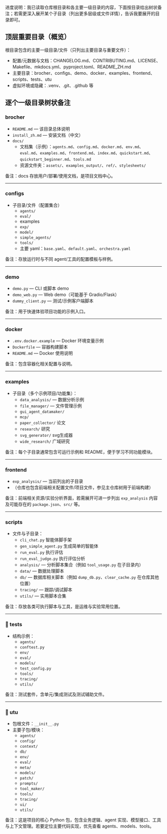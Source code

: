 
进度说明：我已读取仓库根目录和各主要一级目录的内容，下面按目录给出树状备注；若需更深入展开某个子目录（列出更多层级或文件详情），告诉我要展开的目录即可。

## 顶层重要目录（概览）
根目录包含的主要一级目录/文件（只列出主要目录与重要文件）：
- 配置/元数据与文档：CHANGELOG.md、CONTRIBUTING.md、LICENSE、Makefile、mkdocs.yml、pyproject.toml、README_ZH.md
- 主要目录：brocher、configs、demo、docker、examples、frontend、scripts、tests、utu
- 虚拟环境或隐藏：.venv、.git、.github 等

## 逐个一级目录树状备注

### brocher
- `README.md` — 该目录总体说明
- `install_zh.md` — 安装文档（中文）
- `docs/`
  - 文档集（示例）：`agents.md`、`config.md`、`docker.md`、`env.md`、`eval.md`、`examples.md`、`frontend.md`、`index.md`、`quickstart.md`、`quickstart_beginner.md`、`tools.md`
  - 资源文件夹：`assets/`、`examples_output/`、`ref/`、`stylesheets/`

备注：docs 存放用户/部署/使用文档，是项目文档中心。

---

### configs
- 子目录/文件（配置集合）
  - `agents/`
  - `eval/`
  - examples
  - `exp/`
  - `model/`
  - `simple_agents/`
  - `tools/`
  - 主要 yaml：`base.yaml`、`default.yaml`、`orchestra.yaml`

备注：存放运行时与不同 agent/工具的配置模板与样例。

---

### demo
- `demo.py` — CLI 或脚本 demo
- `demo_web.py` — Web demo（可能基于 Gradio/Flask）
- `dummy_client.py` — 测试/示例客户端脚本

备注：用于快速体验项目功能的示例入口。

---

### docker
- `.env.docker.example` — Docker 环境变量示例
- `Dockerfile` — 容器构建脚本
- `README.md` — Docker 使用说明

备注：包含容器化相关配置与说明。

---

### examples
- 子目录（多个示例项目/功能集）：
  - `data_analysis/` — 数据分析示例
  - `file_manager/` — 文件管理示例
  - `gui_agent_datamaker/`
  - `mcp/`
  - `paper_collector/` 论文
  - `research/`        研究
  - `svg_generator/`   svg生成器
  - `wide_research/`   广域研究

备注：每个子目录通常包含可运行示例和 README，便于学习不同功能模块。

---

### frontend
- `exp_analysis/` — 当前列出的子目录
- （仓库也包含前端相关配置文件/项目文件，参见主仓库树用于前端构建）

备注：前端相关资源/实验分析界面，若需展开可进一步列出 `exp_analysis` 内容及可能存在的 `package.json`、`src/` 等。

---

### scripts
- 文件与子目录：
  - `cli_chat.py`                    智能体脚手架
  - `gen_simple_agent.py`            生成简单的智能体
  - `run_eval.py`                    执行评估
  - `run_eval_judge.py`              执行评估分析
  - `analysis/` — 分析脚本集合（例如 `tool_usage.py` 在子目录内）
  - `data/` — 数据处理脚本
  - `db/` — 数据库相关脚本（例如 `dump_db.py`、`clear_cache.py` 在仓库其他位置）
  - `tracing/` — 跟踪/调试脚本
  - `utils/` — 实用脚本合集

备注：存放各类可执行脚本与工具，是运维与实验常用位置。

---

### 📁 tests  
- 结构示例：
  - `agents/`
  - `conftest.py`
  - `env/`
  - `eval/`
  - `models/`
  - `test_config.py`
  - `tools/`
  - `tracing/`
  - `utils/`

备注：测试套件，含单元/集成测试及测试辅助文件。

---

### 📁 utu
- 包根文件：`__init__.py`
- 主要子包/模块：
  - `agents/`
  - `config/`
  - `context/`
  - `db/`
  - `env/`
  - `eval/`
  - `meta/`
  - `models/`
  - `patch/`
  - `prompts/`
  - `tool_maker/`
  - `tools/`
  - `tracing/`
  - `ui/`
  - `utils/`

备注：这是项目的核心 Python 包，包含业务逻辑、agent 实现、模型接口、工具与上下文管理。若要定位主要代码实现，优先查看 agents、models、tools。
